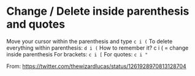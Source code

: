 # Change / Delete inside parenthesis and quotes

Move your cursor within the parenthesis and type `c i (`
To delete everything within parenthesis: `d i (`
How to remember it?
c i ( = change inside parenthesis
For brackets: `c i [`
For quotes: `c i "`

From: https://twitter.com/thewizardlucas/status/1261928970813128704
